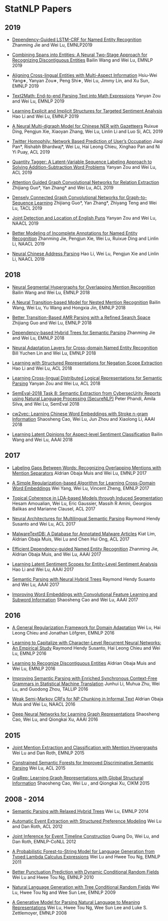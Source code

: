 # StatNLP Papers

## 2019
* [Dependency-Guided LSTM-CRF for Named Entity Recognition](2019/jie2019depner.pdf)
Zhanming Jie and Wei Lu, EMNLP2019

* [Combining Spans into Entities: A Neural Two-Stage Approach for Recognizing Discontiguous Entities](2019/bailinemnlp2019-disco.pdf) Bailin Wang and Wei Lu, EMNLP 2019

* [Aligning Cross-lingual Entities with Multi-Aspect Information](2019/Cross_ligual_Entity_Alignment.pdf)
Hsiu-Wei Yang∗, Yanyan Zou∗, Peng Shi∗, Wei Lu, Jimmy Lin, and Xu Sun, EMNLP 2019

* [Text2Math: End-to-end Parsing Text into Math Expressions](2019/Seq2Math.pdf)
Yanyan Zou and Wei Lu, EMNLP 2019

* [Learning Explicit and Implicit Structures for Targeted Sentiment Analysis](2019/emnlp2019-targetsentiment.pdf)
Hao Li and Wei Lu, EMNLP 2019

* [A Neural Multi-digraph Model for Chinese NER with Gazetteers](2019/ruixue-acl19-ner.pdf)
Ruixue Ding, Pengjun Xie, Xiaoyan Zhang, Wei Lu, Linlin Li and Luo Si, ACL 2019

* [Twitter Homophily: Network Based Prediction of User’s Occupation](2019/jiaqi19acl-homophily.pdf)
Jiaqi Pan*, Rishabh Bhardwaj*, Wei Lu, Hai Leong Chieu, Xinghao Pan and Ni Yi Puay, ACL 2019

* [Quantity Tagger: A Latent-Variable Sequence Labeling Approach to Solving Addition-Subtraction Word Problems](2019/yanyan-acl19-addsub.pdf)
Yanyan Zou and Wei Lu, ACL 2019

* [Attention Guided Graph Convolutional Networks for Relation Extraction](2019/AGGCN.pdf)
Zhijiang Guo*, Yan Zhang* and Wei Lu, ACL 2019

* [Densely Connected Graph Convolutional Networks for Graph-to-Sequence Learning](2019/DCGCN.pdf)
Zhijiang Guo*, Yan Zhang*, Zhiyang Teng and Wei Lu, TACL 2019

* [Joint Detection and Location of English Puns](2019/yanyan19naacl-pun.pdf)
Yanyan Zou and Wei Lu, NAACL 2019

* [Better Modeling of Incomplete Annotations for Named Entity Recognition](2019/zhanming19naacl-ner.pdf)
Zhanming Jie, Pengjun Xie, Wei Lu, Ruixue Ding and Linlin Li, NAACL 2019

* [Neural Chinese Address Parsing](2019/lihao19naacl-address.pdf)
Hao Li, Wei Lu, Pengjun Xie and Linlin Li, NAACL 2019

## 2018
* [Neural Segmental Hypergraphs for Overlapping Mention Recognition](2018/emnlp2018-semi.pdf)
Bailin Wang and Wei Lu, EMNLP 2018

* [A Neural Transition-based Model for Nested Mention Recognition](2018/emnlp2018-transition.pdf)
Bailin Wang, Wei Lu, Yu Wang and Hongxia Jin, EMNLP 2018

* [Better Transition-Based AMR Parsing with a Refined Search Space](2018/zhijiang18emnlp.pdf)
Zhijiang Guo and Wei Lu, EMNLP 2018

* [Dependency-based Hybrid Trees for Semantic Parsing](2018/1809.00107.pdf)
Zhanming Jie and Wei Lu, EMNLP 2018

* [Neural Adaptation Layers for Cross-domain Named Entity Recognition](2018/1810.06368.pdf)
Bill Yuchen Lin and Wei Lu, EMNLP 2018

* [Learning with Structured Representations for Negation Scope Extraction](2018/acl2018-negationscope.pdf)
Hao Li and Wei Lu, ACL 2018

* [Learning Cross-lingual Distributed Logical Representations for Semantic Parsing](2018/acl2018.pdf)
Yanyan Zou and Wei Lu, ACL 2018

* [SemEval-2018 Task 8: Semantic Extraction from CybersecUrity Reports using Natural Language Processing (SecureNLP)](2018/S18-1113.pdf)
Peter Phandi, Amila Silva, and Wei Lu, SemEval 2018

* [cw2vec: Learning Chinese Word Embeddings with Stroke n-gram Information](2018/cw2vec.pdf)
Shaosheng Cao, Wei Lu, Jun Zhou and Xiaolong Li, AAAI 2018

* [Learning Latent Opinions for Aspect-level Sentiment Classification](2018/absa.pdf)
Bailin Wang and Wei Lu, AAAI 2018

## 2017
* [Labeling Gaps Between Words: Recognizing Overlapping Mentions with Mention Separators](2017/emnlp2017-mention-separators.pdf)
Aldrian Obaja Muis and Wei Lu, EMNLP 2017

* [A Simple Regularization-based Algorithm for Learning Cross-Domain Word Embeddings](2017/D17-1312.pdf)
Wei Yang, Wei Lu, Vincent Zheng, EMNLP 2017

* [Topical Coherence in LDA-based Models through Induced Segmentation](2017/P17-1165.pdf)
Hesam Amoualian, Wei Lu, Eric Gaussier, Massih R Amini, Georgios Balikas and Marianne Clausel, ACL 2017

* [Neural Architectures for Multilingual Semantic Parsing](2017/P17-2007.pdf)
Raymond Hendy Susanto and Wei Lu, ACL 2017

* [MalwareTextDB: A Database for Annotated Malware Articles](2017/P17-1143.pdf)
Kiat Lim, Aldrian Obaja Muis, Wei Lu and Chen Hui Ong, ACL 2017

* [Efficient Dependency-guided Named Entity Recognition](2017/14741-66617-1-PB.pdf)
Zhanming Jie, Aldrian Obaja Muis, and Wei Lu, AAAI 2017

* [Learning Latent Sentiment Scopes for Entity-Level Sentiment Analysis](2017/14931-66621-1-PB.pdf)
Hao Li and Wei Lu, AAAI 2017

* [Semantic Parsing with Neural Hybrid Trees](2017/14843-66705-1-PB.pdf)
Raymond Hendy Susanto and Wei Lu, AAAI 2017

* [Improving Word Embeddings with Convolutional Feature Learning and Subword Information](2017/14724-66671-1-PB.pdf)
Shaosheng Cao and Wei Lu, AAAI 2017

## 2016
* [A General Regularization Framework for Domain Adaptation](2016/emnlp2016-720.pdf)
Wei Lu, Hai Leong Chieu and Jonathan Löfgren, EMNLP 2016

* [Learning to Capitalize with Character-Level Recurrent Neural Networks: An Empirical Study](2016/rnn_truecase.pdf)
Raymond Hendy Susanto, Hai Leong Chieu and Wei Lu, EMNLP 2016

* [Learning to Recognize Discontiguous Entities](2016/emnlp2016-discontiguous-entities.pdf)
Aldrian Obaja Muis and Wei Lu, EMNLP 2016

* [Improving Semantic Parsing with Enriched Synchronous Context-Free Grammars in Statistical Machine Translation](2016/a6-li.pdf)
Junhui Li, Muhua Zhu, Wei Lu, and Guodong Zhou, TALLIP 2016

* [Weak Semi-Markov CRFs for NP Chunking in Informal Text](2016/1810.08567.pdf)
Aldrian Obaja Muis and Wei Lu, NAACL 2016

* [Deep Neural Networks for Learning Graph Representations](2016/12423-55592-1-PB.pdf)
Shaosheng Cao, Wei Lu, and Qiongkai Xu, AAAI 2016

## 2015
* [Joint Mention Extraction and Classification with Mention Hypergraphs](2015/D15-1102.pdf)
Wei Lu and Dan Roth, EMNLP 2015

* [Constrained Semantic Forests for Improved Discriminative Semantic Parsing](2015/P15-2121.pdf)
Wei Lu, ACL 2015

* [GraRep: Learning Graph Representations with Global Structural Information](2015/p891-cao.pdf)
Shaosheng Cao, Wei Lu , and Qiongkai Xu, CIKM 2015

## 2008 - 2014
* [Semantic Parsing with Relaxed Hybrid Trees](2014/D14-1137.pdf)
Wei Lu, EMNLP 2014

* [Automatic Event Extraction with Structured Preference Modeling](2012/acl12lr.pdf)
Wei Lu and Dan Roth, ACL 2012

* [Joint Inference for Event Timeline Construction](2012/emnlp12dlr.pdf)
Quang Do, Wei Lu, and Dan Roth, EMNLP-CoNLL 2012

* [A Probabilistic Forest-to-String Model for Language Generation from Typed Lambda Calculus Expressions](2011/emnlp11ln.pdf)
Wei Lu and Hwee Tou Ng, EMNLP 2011

* [Better Punctuation Prediction with Dynamic Conditional Random Fields](2010/emnlp10ln.pdf)
Wei Lu and Hwee Tou Ng, EMNLP 2010

* [Natural Language Generation with Tree Conditional Random Fields](2009/emnlp09lnl.pdf)
Wei Lu, Hwee Tou Ng and Wee Sun Lee, EMNLP 2009

* [A Generative Model for Parsing Natural Language to Meaning Representations](2008/emnlp08lnlz.pdf)
Wei Lu, Hwee Tou Ng, Wee Sun Lee and Luke S. Zettlemoyer, EMNLP 2008
